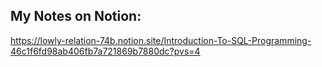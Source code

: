 ## My Notes on Notion:
https://lowly-relation-74b.notion.site/Introduction-To-SQL-Programming-46c1f6fd98ab406fb7a721869b7880dc?pvs=4

